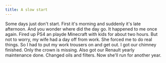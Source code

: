 ```yaml
---
title: A slow start
---
```


Some days just don't start. First it's morning and suddenly it's late afternoon. And you wonder where did the day go. It happened to me once again. Fired up PS4 an playde Minecraft with kids for about two hours. But not to worry, my wife had a day off from work. She forced me to do real things. So I had to put my work trousers on and get out. I got our chimney finished. Only the crown is missing. Also got our Renault yearly maintenance done. Changed oils and filters. Now she'll run for another year.